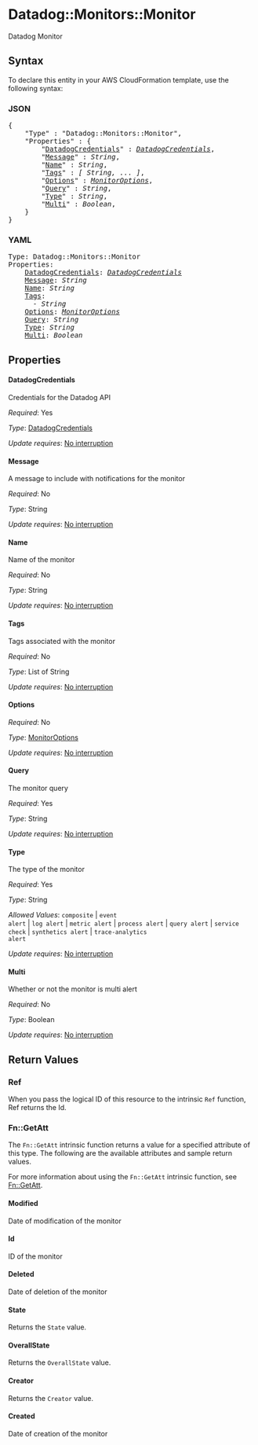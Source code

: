 # Datadog::Monitors::Monitor

Datadog Monitor

## Syntax

To declare this entity in your AWS CloudFormation template, use the following syntax:

### JSON

<pre>
{
    "Type" : "Datadog::Monitors::Monitor",
    "Properties" : {
        "<a href="#datadogcredentials" title="DatadogCredentials">DatadogCredentials</a>" : <i><a href="datadogcredentials.md">DatadogCredentials</a></i>,
        "<a href="#message" title="Message">Message</a>" : <i>String</i>,
        "<a href="#name" title="Name">Name</a>" : <i>String</i>,
        "<a href="#tags" title="Tags">Tags</a>" : <i>[ String, ... ]</i>,
        "<a href="#options" title="Options">Options</a>" : <i><a href="monitoroptions.md">MonitorOptions</a></i>,
        "<a href="#query" title="Query">Query</a>" : <i>String</i>,
        "<a href="#type" title="Type">Type</a>" : <i>String</i>,
        "<a href="#multi" title="Multi">Multi</a>" : <i>Boolean</i>,
    }
}
</pre>

### YAML

<pre>
Type: Datadog::Monitors::Monitor
Properties:
    <a href="#datadogcredentials" title="DatadogCredentials">DatadogCredentials</a>: <i><a href="datadogcredentials.md">DatadogCredentials</a></i>
    <a href="#message" title="Message">Message</a>: <i>String</i>
    <a href="#name" title="Name">Name</a>: <i>String</i>
    <a href="#tags" title="Tags">Tags</a>: <i>
      - String</i>
    <a href="#options" title="Options">Options</a>: <i><a href="monitoroptions.md">MonitorOptions</a></i>
    <a href="#query" title="Query">Query</a>: <i>String</i>
    <a href="#type" title="Type">Type</a>: <i>String</i>
    <a href="#multi" title="Multi">Multi</a>: <i>Boolean</i>
</pre>

## Properties

#### DatadogCredentials

Credentials for the Datadog API

_Required_: Yes

_Type_: <a href="datadogcredentials.md">DatadogCredentials</a>

_Update requires_: [No interruption](https://docs.aws.amazon.com/AWSCloudFormation/latest/UserGuide/using-cfn-updating-stacks-update-behaviors.html#update-no-interrupt)

#### Message

A message to include with notifications for the monitor

_Required_: No

_Type_: String

_Update requires_: [No interruption](https://docs.aws.amazon.com/AWSCloudFormation/latest/UserGuide/using-cfn-updating-stacks-update-behaviors.html#update-no-interrupt)

#### Name

Name of the monitor

_Required_: No

_Type_: String

_Update requires_: [No interruption](https://docs.aws.amazon.com/AWSCloudFormation/latest/UserGuide/using-cfn-updating-stacks-update-behaviors.html#update-no-interrupt)

#### Tags

Tags associated with the monitor

_Required_: No

_Type_: List of String

_Update requires_: [No interruption](https://docs.aws.amazon.com/AWSCloudFormation/latest/UserGuide/using-cfn-updating-stacks-update-behaviors.html#update-no-interrupt)

#### Options

_Required_: No

_Type_: <a href="monitoroptions.md">MonitorOptions</a>

_Update requires_: [No interruption](https://docs.aws.amazon.com/AWSCloudFormation/latest/UserGuide/using-cfn-updating-stacks-update-behaviors.html#update-no-interrupt)

#### Query

The monitor query

_Required_: Yes

_Type_: String

_Update requires_: [No interruption](https://docs.aws.amazon.com/AWSCloudFormation/latest/UserGuide/using-cfn-updating-stacks-update-behaviors.html#update-no-interrupt)

#### Type

The type of the monitor

_Required_: Yes

_Type_: String

_Allowed Values_: <code>composite</code> | <code>event alert</code> | <code>log alert</code> | <code>metric alert</code> | <code>process alert</code> | <code>query alert</code> | <code>service check</code> | <code>synthetics alert</code> | <code>trace-analytics alert</code>

_Update requires_: [No interruption](https://docs.aws.amazon.com/AWSCloudFormation/latest/UserGuide/using-cfn-updating-stacks-update-behaviors.html#update-no-interrupt)

#### Multi

Whether or not the monitor is multi alert

_Required_: No

_Type_: Boolean

_Update requires_: [No interruption](https://docs.aws.amazon.com/AWSCloudFormation/latest/UserGuide/using-cfn-updating-stacks-update-behaviors.html#update-no-interrupt)

## Return Values

### Ref

When you pass the logical ID of this resource to the intrinsic `Ref` function, Ref returns the Id.

### Fn::GetAtt

The `Fn::GetAtt` intrinsic function returns a value for a specified attribute of this type. The following are the available attributes and sample return values.

For more information about using the `Fn::GetAtt` intrinsic function, see [Fn::GetAtt](https://docs.aws.amazon.com/AWSCloudFormation/latest/UserGuide/intrinsic-function-reference-getatt.html).

#### Modified

Date of modification of the monitor

#### Id

ID of the monitor

#### Deleted

Date of deletion of the monitor

#### State

Returns the <code>State</code> value.

#### OverallState

Returns the <code>OverallState</code> value.

#### Creator

Returns the <code>Creator</code> value.

#### Created

Date of creation of the monitor

